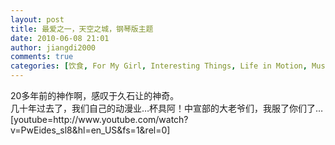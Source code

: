 ```yaml
---
layout: post
title: 最爱之一，天空之城，钢琴版主题
date: 2010-06-08 21:01
author: jiangdi2000
comments: true
categories: [饮食, For My Girl, Interesting Things, Life in Motion, Music, Music Of the Week, News, Photography, Think It Over, This is my life, Uncategorized, What is Happenning]
---
```

<div id="msgcns!C840C88DA912213B!2026" class="bvMsg">20多年前的神作啊，感叹于久石让的神奇。<div>几十年过去了，我们自己的动漫业…杯具阿！中宣部的大老爷们，我服了你们了…</div><div>[youtube=http://www.youtube.com/watch?v=PwEides_sl8&amp;hl=en_US&amp;fs=1&amp;rel=0]<br /></div></div>
